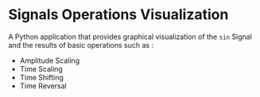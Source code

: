 # Signals Operations Visualization

A Python application that provides graphical visualization of the `sin` Signal and the results of basic operations such as :
* Amplitude Scaling
* Time Scaling 
* Time Shifting
* Time Reversal
